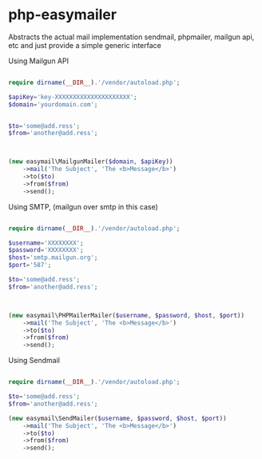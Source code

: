 # php-easymailer
Abstracts the actual mail implementation sendmail, phpmailer, mailgun api, etc and just provide a simple generic interface


Using Mailgun API

```php

require dirname(__DIR__).'/vendor/autoload.php';

$apiKey='key-XXXXXXXXXXXXXXXXXXXXX';
$domain='yourdomain.com';


$to='some@add.ress';
$from='another@add.ress';



(new easymail\MailgunMailer($domain, $apiKey))
	->mail('The Subject', 'The <b>Message</b>')
	->to($to)
	->from($from)
	->send();

```


Using SMTP, (mailgun over smtp in this case)
```php

require dirname(__DIR__).'/vendor/autoload.php';

$username='XXXXXXXX';
$password='XXXXXXXX';
$host='smtp.mailgun.org';
$port='587';

$to='some@add.ress';
$from='another@add.ress';



(new easymail\PHPMailerMailer($username, $password, $host, $port))
	->mail('The Subject', 'The <b>Message</b>')
	->to($to)
	->from($from)
	->send();


```


Using Sendmail
```php

require dirname(__DIR__).'/vendor/autoload.php';

$to='some@add.ress';
$from='another@add.ress';

(new easymail\SendMailer($username, $password, $host, $port))
	->mail('The Subject', 'The <b>Message</b>')
	->to($to)
	->from($from)
	->send();


```
